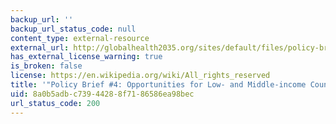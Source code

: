 ```yaml
---
backup_url: ''
backup_url_status_code: null
content_type: external-resource
external_url: http://globalhealth2035.org/sites/default/files/policy-briefs/policy-brief-4-english.pdf
has_external_license_warning: true
is_broken: false
license: https://en.wikipedia.org/wiki/All_rights_reserved
title: '"Policy Brief #4: Opportunities for Low- and Middle-income Countries." (PDF)'
uid: 8a0b5adb-c739-4428-8f71-86586ea98bec
url_status_code: 200
---
```


